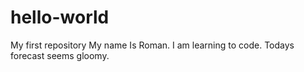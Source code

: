 # hello-world
My first repository
My name Is Roman. I am learning to code. Todays forecast seems gloomy. 
